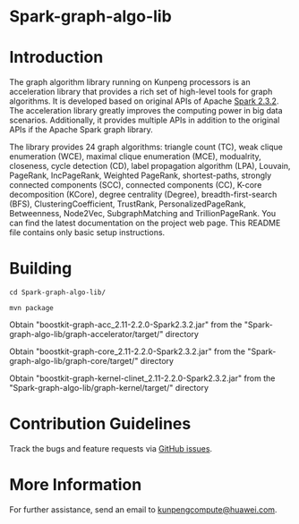 # Spark-graph-algo-lib



Introduction
============

The graph algorithm library running on Kunpeng processors is an acceleration library that provides a rich set of high-level tools for graph algorithms. It is developed based on original APIs of Apache [Spark 2.3.2](https://github.com/apache/spark/tree/v2.3.2). The acceleration library greatly improves the computing power in big data scenarios. Additionally, it provides multiple APIs in addition to the original APIs if the Apache Spark graph library.

The library provides 24 graph algorithms: triangle count (TC), weak clique enumeration (WCE), maximal clique enumeration (MCE), modualrity, closeness, cycle detection (CD), label propagation algorithm (LPA), Louvain, PageRank, IncPageRank, Weighted PageRank, shortest-paths, strongly connected components (SCC), connected components (CC), K-core decomposition (KCore), degree centrality (Degree), breadth-first-search (BFS), ClusteringCoefficient, TrustRank, PersonalizedPageRank, Betweenness, Node2Vec, SubgraphMatching and TrillionPageRank. You can find the latest documentation on the project web page. This README file contains only basic setup instructions.





Building
========

    cd Spark-graph-algo-lib/
 
    mvn package

 Obtain "boostkit-graph-acc_2.11-2.2.0-Spark2.3.2.jar" from the "Spark-graph-algo-lib/graph-accelerator/target/" directory

 Obtain "boostkit-graph-core_2.11-2.2.0-Spark2.3.2.jar" from the "Spark-graph-algo-lib/graph-core/target/" directory
 
 Obtain "boostkit-graph-kernel-clinet_2.11-2.2.0-Spark2.3.2.jar" from the "Spark-graph-algo-lib/graph-kernel/target/" directory
 


Contribution Guidelines
========

Track the bugs and feature requests via [GitHub issues](https://github.com/kunpengcompute/Spark-graph-algo-lib/issues).

More Information
========

For further assistance, send an email to kunpengcompute@huawei.com.
